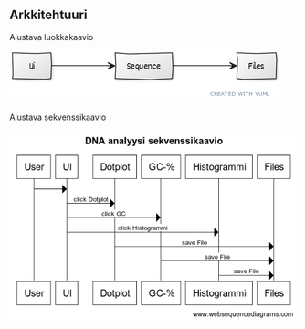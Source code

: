 ## Arkkitehtuuri

Alustava luokkakaavio

![kaavio](./Alustava_luokkakaavio.png)

Alustava sekvenssikaavio  

![kaavio](./sekvenssikaavio.png)
